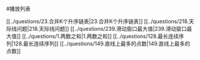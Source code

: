 #播放列表

[[../questions/23.合并K个升序链表|23.合并K个升序链表]]
[[../questions/218.天际线问题|218.天际线问题]]
[[../questions/239.滑动窗口最大值|239.滑动窗口最大值]]
[[../questions/1.两数之和|1.两数之和]]
[[../questions/128.最长连续序列|128.最长连续序列]]
[[../questions/149.直线上最多的点数|149.直线上最多的点数]]